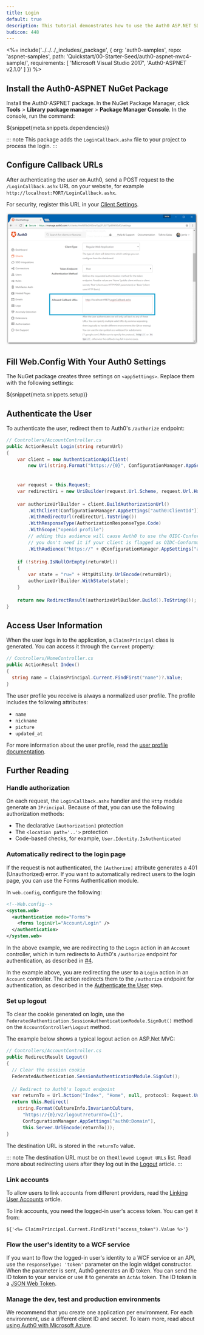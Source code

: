 ```yaml
---
title: Login
default: true
description: This tutorial demonstrates how to use the Auth0 ASP.NET SDK to add authentication and authorization to your web app
budicon: 448
---
```


<%= include('../../../_includes/_package', {
  org: 'auth0-samples',
  repo: 'aspnet-samples',
  path: 'Quickstart/00-Starter-Seed/auth0-aspnet-mvc4-sample/',
  requirements: [
    'Microsoft Visual Studio 2017',
    'Auth0-ASPNET v2.1.0'
  ]
}) %>

## Install the Auth0-ASPNET NuGet Package

Install the Auth0-ASPNET package. In the NuGet Package Manager, click **Tools** > **Library package manager** > **Package Manager Console**. In the console, run the command: 

${snippet(meta.snippets.dependencies)}

::: note
This package adds the `LoginCallback.ashx` file to your project to process the login. 
:::

## Configure Callback URLs

After authenticating the user on Auth0, send a POST request to the `/LoginCallback.ashx` URL on your website, for example `http://localhost:PORT/LoginCallback.ashx`. 

For security, register this URL in your [Client Settings](${manage_url}/#/applications/${account.clientId}/settings).

![Callback URLs](/media/articles/server-platforms/aspnet/callback_url.png)

## Fill Web.Config With Your Auth0 Settings

The NuGet package creates three settings on `<appSettings>`. Replace them with the following settings:

${snippet(meta.snippets.setup)}

## Authenticate the User

To authenticate the user, redirect them to Auth0's `/authorize` endpoint:

```c#
// Controllers/AccountController.cs
public ActionResult Login(string returnUrl)
{
    var client = new AuthenticationApiClient(
        new Uri(string.Format("https://{0}", ConfigurationManager.AppSettings["auth0:Domain"])));


    var request = this.Request;
    var redirectUri = new UriBuilder(request.Url.Scheme, request.Url.Host, this.Request.Url.IsDefaultPort ? -1 : request.Url.Port, "LoginCallback.ashx");

    var authorizeUrlBuilder = client.BuildAuthorizationUrl()
        .WithClient(ConfigurationManager.AppSettings["auth0:ClientId"])
        .WithRedirectUrl(redirectUri.ToString())
        .WithResponseType(AuthorizationResponseType.Code)
        .WithScope("openid profile")
        // adding this audience will cause Auth0 to use the OIDC-Conformant pipeline
        // you don't need it if your client is flagged as OIDC-Conformant (Advance Settings | OAuth)
        .WithAudience("https://" + @ConfigurationManager.AppSettings["auth0:Domain"] + "/userinfo");

    if (!string.IsNullOrEmpty(returnUrl))
    {
        var state = "ru=" + HttpUtility.UrlEncode(returnUrl);
        authorizeUrlBuilder.WithState(state);
    }

    return new RedirectResult(authorizeUrlBuilder.Build().ToString());
}
```

## Access User Information

When the user logs in to the application, a `ClaimsPrincipal` class is generated. You can access it through the `Current` property:

```cs
// Controllers/HomeController.cs
public ActionResult Index()
{
  string name = ClaimsPrincipal.Current.FindFirst("name")?.Value;
}
```

The user profile you receive is always a normalized user profile. The profile includes the following attributes:
* `name`
* `nickname`
* `picture`
* `updated_at`

For more information about the user profile, read the [user profile documentation](/user-profile).

## Further Reading

### Handle authorization

On each request, the `LoginCallback.ashx` handler and the `Http` module generate an `IPrincipal`. Because of that, you can use the following authorization methods: 
* The declarative `[Authorization]` protection
* The `<location path='..'>` protection
* Code-based checks, for example, `User.Identity.IsAuthenticated`

### Automatically redirect to the login page

If the request is not authenticated, the `[Authorize]` attribute generates a 401 (Unauthorized) error. If you want to automatically redirect users to the login page, you can use the Forms Authentication module. 

In `web.config`, configure the following:

```xml
<!--Web.config-->
<system.web>
  <authentication mode="Forms">
    <forms loginUrl="Account/Login" />
  </authentication>
</system.web>
```

In the above example, we are redirecting to the `Login` action in an `Account` controller, which in turn redirects to Auth0's `/authorize` endpoint for authentication, as described in [#4](#4-authenticating-the-user).

In the example above, you are redirecting the user to a `Login` action in an `Account` controller. The action redirects them to the `/authorize` endpoint for authentication, as described in the [Authenticate the User](#authenticate-the-user) step.

### Set up logout

To clear the cookie generated on login, use the `FederatedAuthentication.SessionAuthenticationModule.SignOut()` method on the `AccountController\Logout` method.

The example below shows a typical logout action on ASP.Net MVC:

```cs
// Controllers/AccountController.cs
public RedirectResult Logout()
{
  // Clear the session cookie
  FederatedAuthentication.SessionAuthenticationModule.SignOut();

  // Redirect to Auth0's logout endpoint
  var returnTo = Url.Action("Index", "Home", null, protocol: Request.Url.Scheme );
  return this.Redirect(
    string.Format(CultureInfo.InvariantCulture,
      "https://{0}/v2/logout?returnTo={1}",
      ConfigurationManager.AppSettings["auth0:Domain"],
      this.Server.UrlEncode(returnTo)));
}
```

The destination URL is stored in the `returnTo` value. 

::: note 
The destination URL must be on the`Allowed Logout URLs` list. Read more about redirecting users after they log out in the [Logout](/logout#redirecting-users-after-logout) article.
:::

### Link accounts

To allow users to link accounts from different providers, read the [Linking User Accounts](/link-accounts) article.

To link accounts, you need the logged-in user's access token. You can get it from:

```
${'<%= ClaimsPrincipal.Current.FindFirst("access_token").Value %>'}
```

### Flow the user's identity to a WCF service

If you want to flow the logged-in user's identity to a WCF service or an API, use the `responseType: 'token'` parameter on the login widget constructor. When the parameter is sent, Auth0 generates an ID token. You can send the ID token to your service or use it to generate an `ActAs` token. The ID token is a [JSON Web Token](http://tools.ietf.org/html/draft-ietf-oauth-json-web-token-06).

### Manage the dev, test and production environments

We recommend that you create one application per environment. For each environment, use a different client ID and secret. To learn more, read about [using Auth0 with Microsoft Azure](/azure-tutorial).